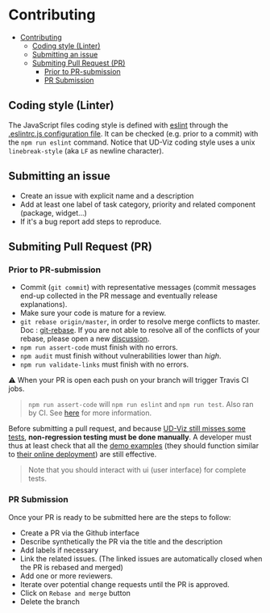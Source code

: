 # Contributing

- [Contributing](#contributing)
  - [Coding style (Linter)](#coding-style-linter)
  - [Submitting an issue](#submitting-an-issue)
  - [Submiting Pull Request (PR)](#submiting-pull-request-pr)
    - [Prior to PR-submission](#prior-to-pr-submission)
    - [PR Submission](#pr-submission)

## Coding style (Linter)

The JavaScript files coding style is defined with [eslint](https://eslint.org/) through the [.eslintrc.js configuration file](../../.eslintrc.js).
It can be checked (e.g. prior to a commit) with the `npm run eslint` command.
Notice that UD-Viz coding style uses a unix `linebreak-style` (aka `LF` as newline character).

## Submitting an issue

- Create an issue with explicit name and a description
- Add at least one label of task category, priority and related component (package, widget...)
- If it's a bug report add steps to reproduce.

## Submiting Pull Request (PR)

### Prior to PR-submission

- Commit (`git commit`) with representative messages (commit messages end-up collected in the PR message and eventually release explanations).
- Make sure your code is mature for a review.
- `git rebase origin/master`, in order to resolve merge conflicts to master. Doc : [git-rebase](https://git-scm.com/docs/git-rebase). If you are not able to resolve all of the conflicts of your rebase, please open a new [discussion](https://github.com/VCityTeam/UD-Viz/discussions).
- `npm run assert-code` must finish with no errors.
- `npm audit` must finish without vulnerabilities lower than _high_.
- `npm run validate-links` must finish with no errors.

⚠️ When your PR is open each push on your branch will trigger Travis CI jobs.

> `npm run assert-code` will `npm run eslint` and `npm run test`. Also ran by CI. See [here](./Developers.md#npm-scripts) for more information.

Before submitting a pull request, and because [UD-Viz still misses some tests](https://github.com/VCityTeam/UD-SV/issues/34),
**non-regression testing must be done manually**.
A developer must thus at least check that all the
[demo examples](../../examples/)
(they should function similar to [their online deployment](https://ud-viz.vcityliris.data.alpha.grandlyon.com/)) are still effective.

> Note that you should interact with ui (user interface) for complete tests.

### PR Submission

Once your PR is ready to be submitted here are the steps to follow:

- Create a PR via the Github interface
- Describe synthetically the PR via the title and the description
- Add labels if necessary
- Link the related issues. (The linked issues are automatically closed when the PR is rebased and merged)
- Add one or more reviewers.
- Iterate over potential change requests until the PR is approved.
- Click on `Rebase and merge` button
- Delete the branch
